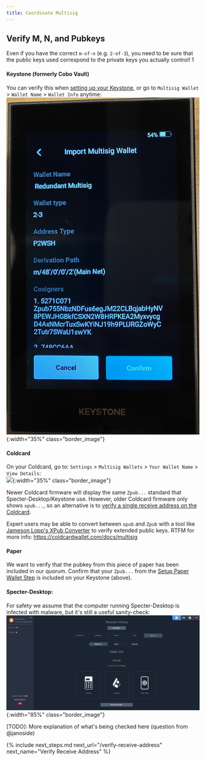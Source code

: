 ```yaml
---
title: Coordinate Multisig
---
```


## Verify M, N, and Pubkeys
Even if you have the correct `m-of-n` (e.g. `2-of-3`), you need to be sure that the public keys used correspond to the private keys you actually control!
1

#### Keystone (formerly Cobo Vault)
You can verify this when [setting up your Keystone](../setup-wallets/keystone), or go to `Multisig Wallet` > `Wallet Name` > `Wallet Info` anytime:  
![](/assets/img/coordinate-multisig-view-policy-onsetup-keystone.png){:width="35%" class="border_image"}

#### Coldcard
On your Coldcard, go to: `Settings` > `Multisig Wallets` > `Your Wallet Name` >  `View Details`:  
![](/assets/img/coordinate-multisig-view-policy-coldcard.jpeg){:width="35%" class="border_image"}

Newer Coldcard firmware will display the same `Zpub...` standard that Specter-Desktop/Keystone use. However, older Coldcard firmware only shows `xpub...`, so an alternative is to [verify a single receive address on the Coldcard](../verify-receive-address/coldcard).

Expert users may be able to convert between `xpub` and `Zpub` with a tool like [Jameson Lopp's XPub Converter](https://jlopp.github.io/xpub-converter/) to verify extended public keys.
RTFM for more info: <https://coldcardwallet.com/docs/multisig>

#### Paper
We want to verify that the pubkey from this piece of paper has been included in our quorum.
Confirm that your `Zpub...` from the [Setup Paper Wallet Step](../setup-wallets/paper) is included on your Keystone (above).


#### Specter-Desktop:
For safety we assume that the computer running Specter-Desktop is infected with malware, but it's still a useful sanity-check:  
![](/assets/img/coordinate-multisig-view-policy-specter.png){:width="85%" class="border_image"}

[TODO]: More explanation of what's being checked here (question from @janoside)


{% include next_steps.md next_url="/verify-receive-address" next_name="Verify Receive Address" %}
